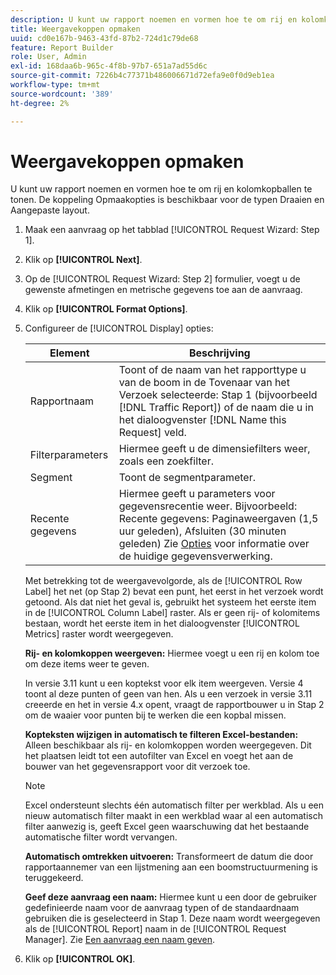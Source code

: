```yaml
---
description: U kunt uw rapport noemen en vormen hoe te om rij en kolomkopballen te tonen. De koppeling Opmaakopties is beschikbaar voor de typen Draaien en Aangepaste layout.
title: Weergavekoppen opmaken
uuid: cd0e167b-9463-43fd-87b2-724d1c79de68
feature: Report Builder
role: User, Admin
exl-id: 168daa6b-965c-4f8b-97b7-651a7ad55d6c
source-git-commit: 7226b4c77371b486006671d72efa9e0f0d9eb1ea
workflow-type: tm+mt
source-wordcount: '389'
ht-degree: 2%

---
```


# Weergavekoppen opmaken

U kunt uw rapport noemen en vormen hoe te om rij en kolomkopballen te tonen. De koppeling Opmaakopties is beschikbaar voor de typen Draaien en Aangepaste layout.

1. Maak een aanvraag op het tabblad [!UICONTROL Request Wizard: Step 1].
1. Klik op **[!UICONTROL Next]**.
1. Op de [!UICONTROL Request Wizard: Step 2] formulier, voegt u de gewenste afmetingen en metrische gegevens toe aan de aanvraag.
1. Klik op **[!UICONTROL Format Options]**.
1. Configureer de [!UICONTROL Display] opties:

   | Element | Beschrijving |
   |--- |--- |
   | Rapportnaam | Toont of de naam van het rapporttype u van de boom in de Tovenaar van het Verzoek selecteerde: Stap 1 (bijvoorbeeld [!DNL Traffic Report]) of de naam die u in het dialoogvenster [!DNL Name this Request] veld. |
   | Filterparameters | Hiermee geeft u de dimensiefilters weer, zoals een zoekfilter. |
   | Segment | Toont de segmentparameter. |
   | Recente gegevens | Hiermee geeft u parameters voor gegevensrecentie weer. Bijvoorbeeld: Recente gegevens: Paginaweergaven (1,5 uur geleden), Afsluiten (30 minuten geleden) Zie [Opties](/help/analyze/report-builder/options.md) voor informatie over de huidige gegevensverwerking. |

   Met betrekking tot de weergavevolgorde, als de [!UICONTROL Row Label] het net (op Stap 2) bevat een punt, het eerst in het verzoek wordt getoond. Als dat niet het geval is, gebruikt het systeem het eerste item in de [!UICONTROL Column Label] raster. Als er geen rij- of kolomitems bestaan, wordt het eerste item in het dialoogvenster [!UICONTROL Metrics] raster wordt weergegeven.

   **Rij- en kolomkoppen weergeven:** Hiermee voegt u een rij en kolom toe om deze items weer te geven.

   In versie 3.11 kunt u een koptekst voor elk item weergeven. Versie 4 toont al deze punten of geen van hen. Als u een verzoek in versie 3.11 creeerde en het in versie 4.x opent, vraagt de rapportbouwer u in Stap 2 om de waaier voor punten bij te werken die een kopbal missen.

   **Kopteksten wijzigen in automatisch te filteren Excel-bestanden:** Alleen beschikbaar als rij- en kolomkoppen worden weergegeven. Dit het plaatsen leidt tot een autofilter van Excel en voegt het aan de bouwer van het gegevensrapport voor dit verzoek toe.

   >[!NOTE]
   >
   >Excel ondersteunt slechts één automatisch filter per werkblad. Als u een nieuw automatisch filter maakt in een werkblad waar al een automatisch filter aanwezig is, geeft Excel geen waarschuwing dat het bestaande automatische filter wordt vervangen.

   **Automatisch omtrekken uitvoeren:** Transformeert de datum die door rapportaannemer van een lijstmening aan een boomstructuurmening is teruggekeerd.

   **Geef deze aanvraag een naam:** Hiermee kunt u een door de gebruiker gedefinieerde naam voor de aanvraag typen of de standaardnaam gebruiken die is geselecteerd in Stap 1. Deze naam wordt weergegeven als de [!UICONTROL Report] naam in de [!UICONTROL Request Manager]. Zie [Een aanvraag een naam geven](/help/analyze/report-builder/layout/name-a-request.md).

1. Klik op **[!UICONTROL OK]**.
